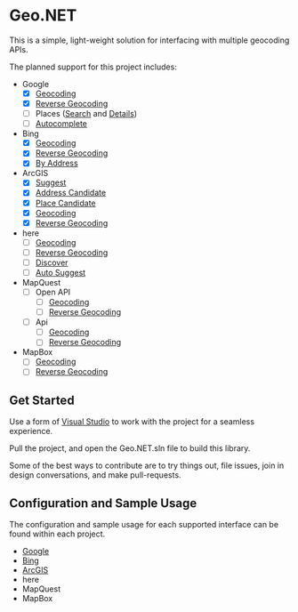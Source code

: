 # Geo.NET

This is a simple, light-weight solution for interfacing with multiple geocoding APIs.

The planned support for this project includes:

 - Google
	 - [x] [Geocoding](https://developers.google.com/maps/documentation/geocoding/start)
	 - [x] [Reverse Geocoding](https://developers.google.com/maps/documentation/geocoding/start)
	 - [ ] Places ([Search](https://developers.google.com/places/web-service/search) and [Details](https://developers.google.com/places/web-service/details))
	 - [ ] [Autocomplete](https://developers.google.com/places/web-service/query)
 - Bing
	 - [x] [Geocoding](https://docs.microsoft.com/en-us/bingmaps/rest-services/locations/find-a-location-by-query)
	 - [x] [Reverse Geocoding](https://docs.microsoft.com/en-us/bingmaps/rest-services/locations/find-a-location-by-point)
	 - [x] [By Address](https://docs.microsoft.com/en-us/bingmaps/rest-services/locations/find-a-location-by-address)
 - ArcGIS
	 - [x] [Suggest](https://developers.arcgis.com/rest/geocode/api-reference/geocoding-suggest.htm)
	 - [x] [Address Candidate](https://developers.arcgis.com/labs/rest/search-for-an-address/)
	 - [x] [Place Candidate](https://developers.arcgis.com/labs/rest/find-places/)
	 - [x] [Geocoding](https://developers.arcgis.com/rest/geocode/api-reference/geocoding-geocode-addresses.htm)
	 - [x] [Reverse Geocoding](https://developers.arcgis.com/rest/geocode/api-reference/geocoding-reverse-geocode.htm)
 - here
	 - [ ] [Geocoding](https://developer.here.com/documentation/geocoding-search-api/dev_guide/topics/endpoint-geocode-brief.html)
	 - [ ] [Reverse Geocoding](https://developer.here.com/documentation/geocoding-search-api/dev_guide/topics/endpoint-reverse-geocode-brief.html)
	 - [ ] [Discover](https://developer.here.com/documentation/geocoding-search-api/dev_guide/topics/endpoint-discover-brief.html)
	 - [ ] [Auto Suggest](https://developer.here.com/documentation/geocoding-search-api/dev_guide/topics/endpoint-autosuggest-brief.html)
 - MapQuest
	 - [ ] Open API
		 - [ ] [Geocoding](https://developer.mapquest.com/documentation/open/geocoding-api/)
		 - [ ] [Reverse Geocoding](https://developer.mapquest.com/documentation/open/geocoding-api/)
	 - [ ] Api
		 - [ ] [Geocoding](https://developer.mapquest.com/documentation/geocoding-api/address/get/)
		 - [ ] [Reverse Geocoding](https://developer.mapquest.com/documentation/geocoding-api/reverse/get/)
 - MapBox
	 - [ ] [Geocoding](https://docs.mapbox.com/api/search/#forward-geocoding)
	 - [ ] [Reverse Geocoding](https://docs.mapbox.com/api/search/#reverse-geocoding)

## Get Started

Use a form of [Visual Studio](https://www.visualstudio.com/)  to work with the project for a seamless experience.

Pull the project, and open the Geo.NET.sln file to build this library.

Some of the best ways to contribute are to try things out, file issues, join in design conversations, and make pull-requests.

## Configuration and Sample Usage
The configuration and sample usage for each supported interface can be found within each project.

 - [Google](https://github.com/JustinCanton/Geo.NET/src/Geo.Google)
 - [Bing](https://github.com/JustinCanton/Geo.NET/src/Geo.Bing)
 - [ArcGIS](https://github.com/JustinCanton/Geo.NET/src/Geo.ArcGIS)
 - here
 - MapQuest
 - MapBox